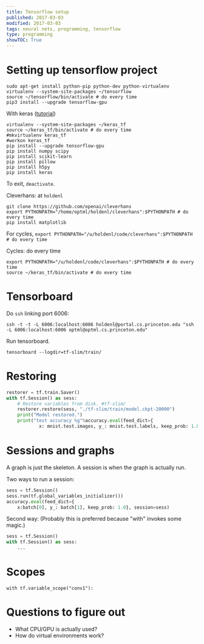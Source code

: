 ```yaml
---
title: Tensorflow setup
published: 2017-03-03
modified: 2017-03-03
tags: neural nets, programming, tensorflow
type: programming
showTOC: True
---
```


# Setting up tensorflow project

```
sudo apt-get install python-pip python-dev python-virtualenv 
virtualenv --system-site-packages ~/tensorflow
source ~/tensorflow/bin/activate # do every time
pip3 install --upgrade tensorflow-gpu
```

With keras ([tutorial](http://www.pyimagesearch.com/2016/11/14/installing-keras-with-tensorflow-backend/))
```
virtualenv --system-site-packages ~/keras_tf
source ~/keras_tf/bin/activate # do every time
#mkvirtualenv keras_tf
#workon keras_tf
pip install --upgrade tensorflow-gpu
pip install numpy scipy
pip install scikit-learn
pip install pillow
pip install h5py
pip install keras
```
To exit, `deactivate`.

Cleverhans: at `holdenl`
```
git clone https://github.com/openai/cleverhans
export PYTHONPATH="/home/optml/holdenl/cleverhans":$PYTHONPATH # do every time
pip install matplotlib
```
For cycles, `export PYTHONPATH="/u/holdenl/code/cleverhans":$PYTHONPATH # do every time`

Cycles: do every time
```
export PYTHONPATH="/u/holdenl/code/cleverhans":$PYTHONPATH # do every time
source ~/keras_tf/bin/activate # do every time
```

# Tensorboard

Do `ssh` linking port 6006:
```
ssh -t -t -L 6006:localhost:6006 holdenl@portal.cs.princeton.edu "ssh -L 6006:localhost:6006 optml@optml.cs.princeton.edu"
```
Run tensorboard.
```
tensorboard --logdir=tf-slim/train/
```

# Restoring

```py
restorer = tf.train.Saver()
with tf.Session() as sess:
	# Restore variables from disk. #tf-slim/
	restorer.restore(sess, "./tf-slim/train/model.ckpt-20000")
	print("Model restored.")
	print("test accuracy %g"%accuracy.eval(feed_dict={
            x: mnist.test.images, y_: mnist.test.labels, keep_prob: 1.0}, session=sess))
```

# Sessions and graphs

A graph is just the skeleton. A session is when the graph is actually run. 

Two ways to run a session:
```py
sess = tf.Session()
sess.run(tf.global_variables_initializer())
accuracy.eval(feed_dict={
	x:batch[0], y_: batch[1], keep_prob: 1.0}, session=sess)
```
Second way: (Probably this is preferred because "with" invokes some magic.)
```py
sess = tf.Session()
with tf.Session() as sess:
	...
```

# Scopes
		
```
with tf.variable_scope("conv1"):
```

# Questions to figure out

* What CPU/GPU is actually used?
* How do virtual environments work?
